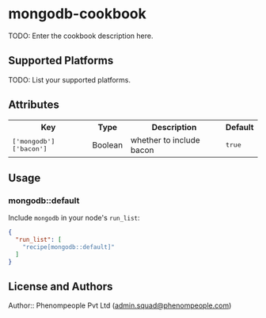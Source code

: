 # mongodb-cookbook

TODO: Enter the cookbook description here.

## Supported Platforms

TODO: List your supported platforms.

## Attributes

<table>
  <tr>
    <th>Key</th>
    <th>Type</th>
    <th>Description</th>
    <th>Default</th>
  </tr>
  <tr>
    <td><tt>['mongodb']['bacon']</tt></td>
    <td>Boolean</td>
    <td>whether to include bacon</td>
    <td><tt>true</tt></td>
  </tr>
</table>

## Usage

### mongodb::default

Include `mongodb` in your node's `run_list`:

```json
{
  "run_list": [
    "recipe[mongodb::default]"
  ]
}
```

## License and Authors

Author:: Phenompeople Pvt Ltd (<admin.squad@phenompeople.com>)
